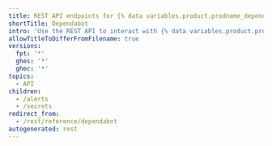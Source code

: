 ```yaml
---
title: REST API endpoints for {% data variables.product.prodname_dependabot %}
shortTitle: Dependabot
intro: 'Use the REST API to interact with {% data variables.product.prodname_dependabot %} alerts and secrets for an organization or repository.'
allowTitleToDifferFromFilename: true
versions:
  fpt: '*'
  ghes: '*'
  ghec: '*'
topics:
  - API
children:
  - /alerts
  - /secrets
redirect_from:
  - /rest/reference/dependabot
autogenerated: rest
---
```




<!-- Content after this section is automatically generated -->
